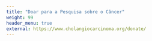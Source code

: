 ```yaml
---
title: "Doar para a Pesquisa sobre o Câncer"
weight: 99
header_menu: true
external: https://www.cholangiocarcinoma.org/donate/
---
```

